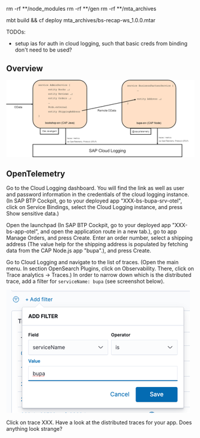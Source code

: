 rm -rf **/node_modules
rm -rf **/gen
rm -rf **/mta_archives

mbt build && cf deploy mta_archives/bs-recap-ws_1.0.0.mtar



TODOs:
- setup ias for auth in cloud logging, such that basic creds from binding don't need to be used?

## Overview

![alt text](<assets/overview.png>)

## OpenTelemetry

Go to the Cloud Logging dashboard. You will find the link as well as user and password information in the credentials of the cloud logging instance. (In SAP BTP Cockpit, go to your deployed app "XXX-bs-bupa-srv-otel", click on Service Bindings, select the Cloud Logging instance, and press Show sensitive data.)

Open the launchpad (In SAP BTP Cockpit, go to your deployed app "XXX-bs-app-otel", and open the application route in a new tab.), go to app Manage Orders, and press Create. Enter an order number, select a shipping address (The value help for the shipping address is populated by fetching data from the CAP Node.js app "bupa".), and press Create.

Go to Cloud Logging and navigate to the list of traces. (Open the main menu. In section OpenSearch Plugins, click on Observability. There, click on Trace analytics &rarr; Traces.) In order to narrow down which is the distributed trace, add a filter for `serviceName: bupa` (see screenshot below).

![alt text](<assets/serviceName.png>)

Click on trace XXX. Have a look at the distributed traces for your app. Does anything look strange?
